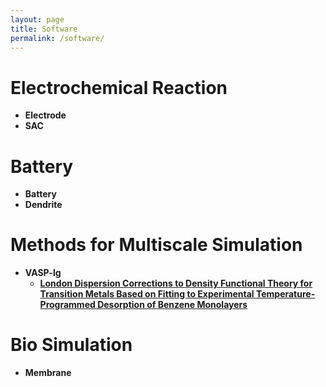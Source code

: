 ```yaml
---
layout: page
title: Software
permalink: /software/
---
```


# **Electrochemical Reaction**
- **Electrode**
- **SAC**

# **Battery**
- **Battery**
- **Dendrite**

# **Methods for Multiscale Simulation**
- **VASP-lg**
  - [**London Dispersion Corrections to Density Functional Theory for Transition Metals Based on Fitting to Experimental Temperature-Programmed Desorption of Benzene Monolayers**](https://pubs.acs.org/doi/10.1021/acs.jpclett.0c03126)

# **Bio Simulation**
- **Membrane**
